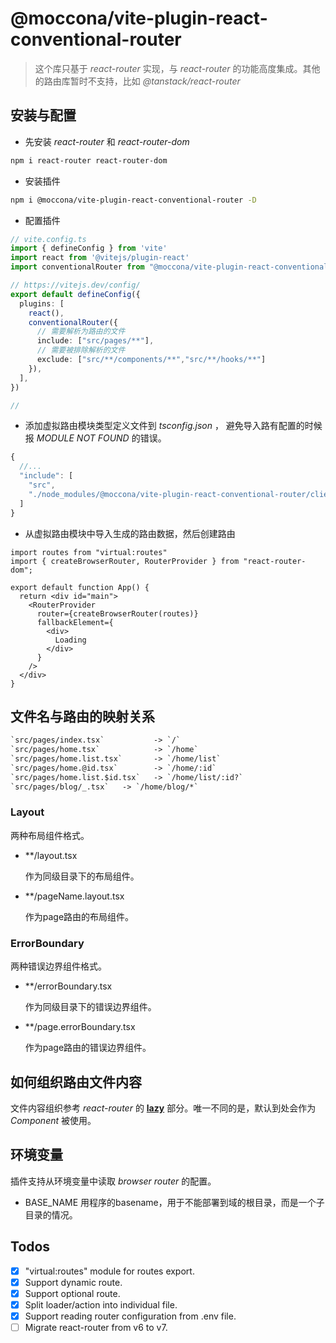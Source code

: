 # @moccona/vite-plugin-react-conventional-router

> 这个库只基于 _react-router_ 实现，与 _react-router_ 的功能高度集成。其他的路由库暂时不支持，比如 _@tanstack/react-router_

## 安装与配置

- 先安装 _react-router_ 和 _react-router-dom_

```sh
npm i react-router react-router-dom
```

- 安装插件

```sh
npm i @moccona/vite-plugin-react-conventional-router -D
```

- 配置插件

```ts
// vite.config.ts
import { defineConfig } from 'vite'
import react from '@vitejs/plugin-react'
import conventionalRouter from "@moccona/vite-plugin-react-conventional-router"

// https://vitejs.dev/config/
export default defineConfig({
  plugins: [
    react(),
    conventionalRouter({
      // 需要解析为路由的文件
      include: ["src/pages/**"],
      // 需要被排除解析的文件
      exclude: ["src/**/components/**","src/**/hooks/**"]
    }),
  ],
})

//
```

- 添加虚拟路由模块类型定义文件到 _tsconfig.json_ ， 避免导入路有配置的时候报 _MODULE NOT FOUND_ 的错误。

```ts
{
  //...
  "include": [
    "src",
    "./node_modules/@moccona/vite-plugin-react-conventional-router/client.d.ts"
  ]
}
```

- 从虚拟路由模块中导入生成的路由数据，然后创建路由

```tsx
import routes from "virtual:routes"
import { createBrowserRouter, RouterProvider } from "react-router-dom";

export default function App() {
  return <div id="main">
    <RouterProvider
      router={createBrowserRouter(routes)}
      fallbackElement={
        <div>
          Loading
        </div>
      }
    />
  </div>
}
```

## 文件名与路由的映射关系

```txt
`src/pages/index.tsx`           -> `/`
`src/pages/home.tsx`            -> `/home`
`src/pages/home.list.tsx`       -> `/home/list`
`src/pages/home.@id.tsx`        -> `/home/:id`
`src/pages/home.list.$id.tsx`   -> `/home/list/:id?`
`src/pages/blog/_.tsx`   -> `/home/blog/*`
```

### Layout

两种布局组件格式。

- \*\*/layout.tsx

  作为同级目录下的布局组件。

- \*\*/pageName.layout.tsx

  作为page路由的布局组件。

### ErrorBoundary

两种错误边界组件格式。

- \*\*/errorBoundary.tsx

  作为同级目录下的错误边界组件。

- \*\*/page.errorBoundary.tsx

  作为page路由的错误边界组件。

## 如何组织路由文件内容

文件内容组织参考 _react-router_ 的 [**lazy**](https://reactrouter.com/en/main/route/lazy#lazy) 部分。唯一不同的是，默认到处会作为 _Component_ 被使用。

## 环境变量

插件支持从环境变量中读取 _browser router_ 的配置。

- BASE_NAME 用程序的basename，用于不能部署到域的根目录，而是一个子目录的情况。

## Todos

- [x] "virtual:routes" module for routes export.
- [x] Support dynamic route.
- [x] Support optional route.
- [x] Split loader/action into individual file.
- [x] Support reading router configuration from .env file.
- [ ] Migrate react-router from v6 to v7.
